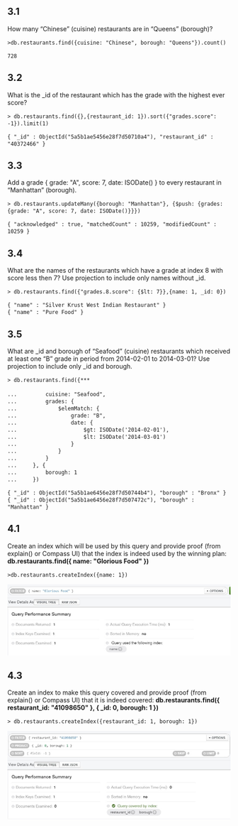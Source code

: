 ## 3.1 ##
How many “Chinese” (cuisine) restaurants are in “Queens” (borough)?

<pre><code>>db.restaurants.find({cuisine: "Chinese", borough: "Queens"}).count()</code></pre>

<pre><code>728</pre></code>

## 3.2 ##
What is the _id of the restaurant which has the grade with the highest ever score?

<pre><code>> db.restaurants.find({},{restaurant_id: 1}).sort({"grades.score": -1}).limit(1)</code></pre>

<pre><code>{ "_id" : ObjectId("5a5b1ae5456e28f7d50710a4"), "restaurant_id" : "40372466" }</code></pre>

## 3.3 ##
Add a grade { grade: "A", score: 7, date: ISODate() } to every restaurant in “Manhattan” (borough).

<pre><code>> db.restaurants.updateMany({borough: "Manhattan"}, {$push: {grades: {grade: "A", score: 7, date: ISODate()}}})</code></pre>

<pre><code>{ "acknowledged" : true, "matchedCount" : 10259, "modifiedCount" : 10259 }</code></pre>

## 3.4 ##
What are the names of the restaurants which have a grade at index 8 with score less then 7? Use projection to include only names 
without _id.

<pre><code>> db.restaurants.find({"grades.8.score": {$lt: 7}},{name: 1, _id: 0})</code></pre>

<pre><code>{ "name" : "Silver Krust West Indian Restaurant" }
{ "name" : "Pure Food" }</code></pre>

## 3.5 ##
What are _id and borough of “Seafood” (cuisine) restaurants which received at least one “B” grade in period from 2014-02-01 to 
2014-03-01? Use projection to include only _id and borough.

<pre><code>> db.restaurants.find({***

...         cuisine: "Seafood",
...         grades: {
...             $elemMatch: {
...                 grade: "B",
...                 date: {
...                     $gt: ISODate('2014-02-01'),
...                     $lt: ISODate('2014-03-01')
...                 }
...             }
...         }
...     }, {
...         borough: 1
...     })</pre></code>
<pre><code>{ "_id" : ObjectId("5a5b1ae6456e28f7d50744b4"), "borough" : "Bronx" }
{ "_id" : ObjectId("5a5b1ae6456e28f7d507472c"), "borough" : "Manhattan" }</code></pre>

## 4.1 ##
Create an index which will be used by this query and provide proof (from explain() or Compass UI) that the
index is indeed used by the winning plan:
**db.restaurants.find({ name: "Glorious Food" })**

<pre><code>>db.restaurants.createIndex({name: 1})</pre></code>
![alt text](https://github.com/shparkivozhyk/Frontcamp/blob/mongo1/mongo1-imgs/4.1.jpg "4.1")

## 4.3 ##
Create an index to make this query covered and provide proof (from explain() or Compass UI) that it is
indeed covered:
**db.restaurants.find({ restaurant_id: "41098650" }, { _id: 0, borough: 1 })**

<pre><code>> db.restaurants.createIndex({restaurant_id: 1, borough: 1})</code></pre>
![alt text](https://github.com/shparkivozhyk/Frontcamp/blob/mongo1/mongo1-imgs/4.3.jpg "4.3")
